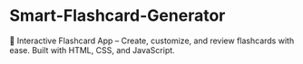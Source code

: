 # Smart-Flashcard-Generator
🎴 Interactive Flashcard App – Create, customize, and review flashcards with ease. Built with HTML, CSS, and JavaScript.
